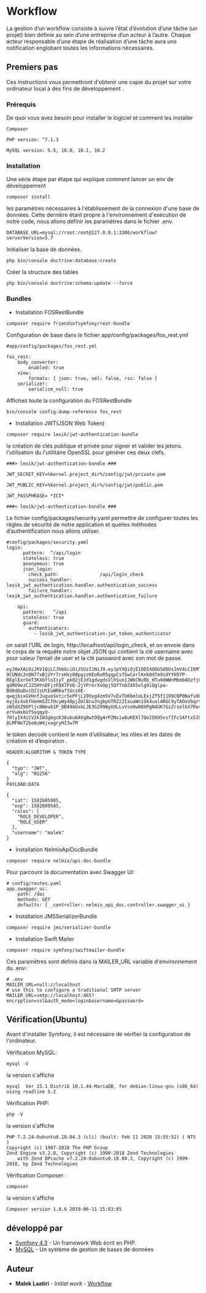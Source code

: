 # Workflow

La gestion d’un workflow consiste à suivre l’état d’évolution d’une tâche (un projet) bien définie au
sein d’une entreprise d’un acteur à l’autre. Chaque acteur responsable d’une étape de réalisation
d’une tâche aura une notification englobant toutes les informations nécessaires.
## Premiers pas

Ces instructions vous permettront d'obtenir une copie du projet sur votre ordinateur local à des fins de développement .


### Prérequis

De quoi vous avez besoin pour installer le logiciel et comment les installer
```
Composer
```
```
PHP version: ^7.1.3
```
```
MySQL version: 5.5, 10.0, 10.1, 10.2
```

### Installation

Une série étape par étape qui  explique comment lancer un env de développement

```
composer install
```

les paramètres nécessaires à l'établissement de la connexion d'une base de données.
 Cette dernière étant propre à l'environnement d'exécution de notre code, nous allons définir les paramètres dans le fichier .env.
```
DATABASE_URL=mysql://root:root@127.0.0.1:3306/workflow?serverVersion=5.7
```
Initialiser la base de données.
```
php bin/console doctrine:database:create
```
Créer la structure des tables
```
php bin/console doctrine:schema:update --force
```
### Bundles

* Installation FOSRestBundle
```
composer require friendsofsymfony/rest-bundle
```
Configuration de base dans le fichier app/config/packages/fos_rest.yml
```
#app/config/packages/fos_rest.yml

fos_rest:
    body_converter:
        enabled: true
    view:
        formats: { json: true, xml: false, rss: false }
    serializer:
        serialize_null: true
```
Affichez toute la configuration du FOSRestBundle
```
bin/console config:dump-reference fos_rest
```
* Installation JWT(JSON Web Token)
```
composer require lexik/jwt-authentication-bundle
```
la création de clés publique et privée pour signer et valider les jetons. l'utilisation du l'utilitaire OpenSSL pour générer ces deux clefs.

```
###> lexik/jwt-authentication-bundle ###

JWT_SECRET_KEY=%kernel.project_dir%/config/jwt/private.pem

JWT_PUBLIC_KEY=%kernel.project_dir%/config/jwt/public.pem

JWT_PASSPHRASE= *ICI*

###< lexik/jwt-authentication-bundle ###
```
Le fichier config/packages/security.yaml permettre de configurer toutes les règles de sécurité de notre application et quelles méthodes d’authentification nous allons utiliser.
```
#config/packages/security.yaml
login:
      pattern:  ^/api/login
      stateless: true
      anonymous: true
      json_login:
        check_path:               /api/login_check
        success_handler:          lexik_jwt_authentication.handler.authentication_success
        failure_handler:          lexik_jwt_authentication.handler.authentication_failure

    api:
      pattern:   ^/api
      stateless: true
      guard:
        authenticators:
          - lexik_jwt_authentication.jwt_token_authenticator
```
on saisit l’URL de login, http://localhost/api/login_check,
et on envoie dans le corps de la requête notre objet JSON qui contient la clé username avec pour valeur l’email de user et la clé password avec son mot de passe.
```
eyJ0eXAiOiJKV1QiLCJhbGciOiJSUzI1NiJ9.eyJpYXQiOjE1ODI4ODU5ODUsImV4cCI6MTU4Mjg4OTU4NSwicm9sZXMiOlsiUk9MRV9ERVZFTE9QRVIiLCJST0xFX1VTRVIiXSwidXNlcm5hbWUiOiJtYWxlayJ9.TrWiaaeBkiMeNzay-9CUNdc2nQN77xBjUYr7rxHVz08pgzzKEoRxR5gqpCs7SwCorlKnk0d7m9iOYYK07P-REglExrXeT3KXbYloIiyT_pk02jEJd1gdugdsVlhSun1JWbCNvRb_HTu9dWWnM6mb4DzfjGSZZbVecNFyr2aVA114-gGMO9ezCJ25HYnDFjzFQX7FV6-2jYPrnrXsOpj5QfTn0Z4X5olg9iQglpa-BO0dDaDvcDI1sUtEuWR6afSUcs6E-qwqjbixGVHnfJugvoSxtir5ePFjL19Oyg4zm5V7vExTbK6mloLExjZf5f11O9CBP0Nafs083PCdqQdOdYum_AVuPoDSmLUMlcBLeofa6vejXy-myj8i4ubfHoHm5ZCfHcyWy40pjZml8nu3ngbpUTRZz2IauaWn1Sk4ualARGC9yTAOoVbqrtUC6Vf1GWd0tPLP7C8xFG5BG20sPAw39-zW3dXZ9OPljc0Nmv61P_DD49AUxkLJE3G299WyUdLLvVseOw00XPgN4UK7GzZrsolkX7Re4w_l-erVuHxbUfSuqqyU-7HlyIX4iCV2kIW3gbgcK36ubu6AVg0wtOQg4rPZNxiw8uKEXl7QeIOXH5vsfIFcSAftxSIQQsZvhl24Zt_raotDs04O-8LMFNeT2bo6uW4jxagryHI3w7M

```
le token decodé contient le nom d’utilisateur, les rôles et les dates de création et d’expiration .
```
HEADER:ALGORITHM & TOKEN TYPE

{
  "typ": "JWT",
  "alg": "RS256"
}
PAYLOAD:DATA

{
  "iat": 1582885985,
  "exp": 1582889585,
  "roles": [
    "ROLE_DEVELOPER",
    "ROLE_USER"
  ],
  "username": "malek"
}
```

* Installation NelmioApiDocBundle
```
composer require nelmio/api-doc-bundle
```
Pour parcourir la documentation avec Swagger UI:
```
# config/routes.yaml
app.swagger_ui:
    path: /doc
    methods: GET
    defaults: { _controller: nelmio_api_doc.controller.swagger_ui }
```
* Installation JMSSerializerBundle
```
composer require jms/serializer-bundle
```
* Installation Swift Mailer

```
composer require symfony/swiftmailer-bundle
```
Ces paramètres sont définis dans la MAILER_URL variable d'environnement du .env:
```
# .env
MAILER_URL=null://localhost
# use this to configure a traditional SMTP server
MAILER_URL=smtp://localhost:465?encryption=ssl&auth_mode=login&username=&password=
```
## Vérification(Ubuntu)

Avant d'installer Symfony, il est nécessaire de vérifier la configuration de l'ordinateur.

Vérification MySQL:
```
mysql -V
```
la version s'affiche
```
mysql  Ver 15.1 Distrib 10.1.44-MariaDB, for debian-linux-gnu (x86_64) using readline 5.2
```
Vérification PHP:

```
php -V
```
la version s'affiche

```
PHP 7.2.24-0ubuntu0.18.04.3 (cli) (built: Feb 11 2020 15:55:52) ( NTS )
Copyright (c) 1997-2018 The PHP Group
Zend Engine v3.2.0, Copyright (c) 1998-2018 Zend Technologies
    with Zend OPcache v7.2.24-0ubuntu0.18.04.3, Copyright (c) 1999-2018, by Zend Technologies
```
Vérification Composer:

```
composer
```
la version s'affiche
```
Composer version 1.8.6 2019-06-11 15:03:05
```

## développé par

* [Symfony 4.3](https://symfony.com/doc/current/index.html#gsc.tab=0) - Un framework Web écrit en PHP.
* [MySQL](https://www.mysql.com/) - Un système de gestion de bases de données

## Auteur

* **Malek Laatiri** - *Initial work* - [Workflow](https://github.com/malek-laatiri/workflowAPI)




